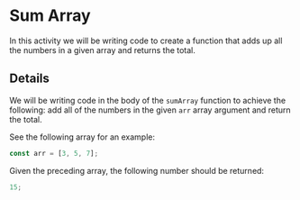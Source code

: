# Sum Array

In this activity we will be writing code to create a function that adds up all the numbers in a given array and returns the total.

## Details

We will be writing code in the body of the `sumArray` function to achieve the following: add all of the numbers in the given `arr` array argument and return the total.

See the following array for an example:

```js
const arr = [3, 5, 7];
```

Given the preceding array, the following number should be returned:

```js
15;
```
